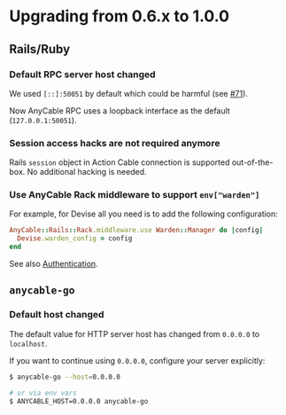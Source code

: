 # Upgrading from 0.6.x to 1.0.0

## Rails/Ruby

### Default RPC server host changed

We used `[::]:50051` by default which could be harmful (see [#71](https://github.com/anycable/anycable/pull/71)).

Now AnyCable RPC uses a loopback interface as the default (`127.0.0.1:50051`).

### Session access hacks are not required anymore

Rails `session` object in Action Cable connection is supported out-of-the-box. No additional hacking is needed.

### Use AnyCable Rack middleware to support `env["warden"]`

For example, for Devise all you need is to add the following configuration:

```ruby
AnyCable::Rails::Rack.middleware.use Warden::Manager do |config|
  Devise.warden_config = config
end
```

See also [Authentication](../ruby/authentication.md).

## `anycable-go`

### Default host changed

The default value for HTTP server host has changed from `0.0.0.0` to `localhost`.

If you want to continue using `0.0.0.0`, configure your server explicitly:

```sh
$ anycable-go --host=0.0.0.0

# or via env vars
$ ANYCABLE_HOST=0.0.0.0 anycable-go
```
